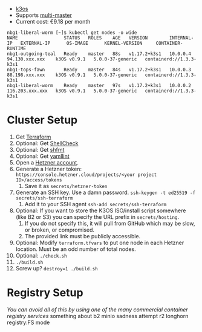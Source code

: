 - [k3os](https://github.com/rancher/k3os)
- Supports [multi-master](https://rancher.com/docs/k3s/latest/en/installation/ha-embedded/)
- Current cost: €9.18 per month
```
nbg1-liberal-worm [~]$ kubectl get nodes -o wide
NAME                 STATUS   ROLES    AGE   VERSION        INTERNAL-IP   EXTERNAL-IP      OS-IMAGE      KERNEL-VERSION     CONTAINER-RUNTIME
nbg1-outgoing-teal   Ready    master   88s   v1.17.2+k3s1   10.0.0.4      94.130.xxx.xxx    k3OS v0.9.1   5.0.0-37-generic   containerd://1.3.3-k3s1
nbg1-tops-fawn       Ready    master   84s   v1.17.2+k3s1   10.0.0.3      88.198.xxx.xxx    k3OS v0.9.1   5.0.0-37-generic   containerd://1.3.3-k3s1
nbg1-liberal-worm    Ready    master   97s   v1.17.2+k3s1   10.0.0.2      116.203.xxx.xxx   k3OS v0.9.1   5.0.0-37-generic   containerd://1.3.3-k3s1
```

# Cluster Setup
1. Get [Terraform](https://www.terraform.io/downloads.html)
1. Optional: Get [ShellCheck](https://www.shellcheck.net/)
1. Optional: Get [shfmt](https://github.com/mvdan/sh)
1. Optional: Get [yamllint](https://pypi.org/project/yamllint/)
1. Open a [Hetzner account](https://www.hetzner.com/).
1. Generate a Hetzner token: `https://console.hetzner.cloud/projects/<your project ID>/access/tokens`
	1. Save it as `secrets/hetzner-token`
1. Generate an SSH key. Use a damn password. `ssh-keygen -t ed25519 -f secrets/ssh-terraform`
	1. Add it to your SSH agent `ssh-add secrets/ssh-terraform`
1. Optional: If you want to store the K3OS ISO/install script somewhere (like B2 or S3) you can specify the URL prefix in `secrets/hosting`.
	1. If you do not specify this, it will pull from GitHub which may be slow, or broken, or compromised.
	1. The provided link must be publicly accessible.
1. Optional: Modify `terraform.tfvars` to put one node in each Hetzner location. Must be an odd number of total nodes.
1. Optional: `./check.sh`
1. `./build.sh`
1. Screw up? `destroy=1 ./build.sh`

# Registry Setup
*You can avoid all of this by using one of the many commercial container registry services*
something about b2 minio sadness
attempt r2 longhorn registry:FS mode
